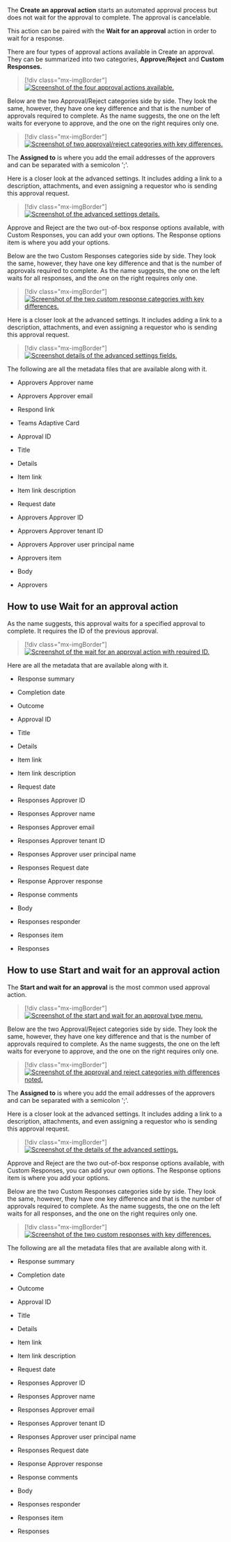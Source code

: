 The **Create an approval action** starts an automated approval process but does not wait for the approval to complete. The approval is cancelable.

This action can be paired with the **Wait for an approval** action in order to wait for a response.

There are four types of approval actions available in Create an approval. They can be summarized into two categories, **Approve/Reject** and **Custom Responses.**

> [!div class="mx-imgBorder"]
> [![Screenshot of the four approval actions available.](../media/four-create-approvals.png)](../media/four-create-approvals.png#lightbox)

Below are the two Approval/Reject categories side by side. They look the same, however, they have one key difference and that is the number of approvals required to complete. As the name suggests, the one on the left waits for everyone to approve, and the one on the right requires only one.

> [!div class="mx-imgBorder"]
> [![Screenshot of two approval/reject categories with key differences.](../media/approve-reject-types.jpg)](../media/approve-reject-types.jpg#lightbox)

The **Assigned to** is where you add the email addresses of the approvers and can be separated with a semicolon ';'.

Here is a closer look at the advanced settings. It includes adding a link to a description, attachments, and even assigning a requestor who is sending this approval request.

> [!div class="mx-imgBorder"]
> [![Screenshot of the advanced settings details.](../media/advanced-settings-create-approval.png)](../media/advanced-settings-create-approval.png#lightbox)

Approve and Reject are the two out-of-box response options available, with Custom Responses, you can add your own options. The Response options item is where you add your options.

Below are the two Custom Responses categories side by side. They look the same, however, they have one key difference and that is the number of approvals required to complete. As the name suggests, the one on the left waits for all responses, and the one on the right requires only one.

> [!div class="mx-imgBorder"]
> [![Screenshot of the two custom response categories with key differences.](../media/custom-approval-reject-types.png)](../media/custom-approval-reject-types.jpg#lightbox)

Here is a closer look at the advanced settings. It includes adding a link to a description, attachments, and even assigning a requestor who is sending this approval request.

> [!div class="mx-imgBorder"]
> [![Screenshot details of the advanced settings fields.](../media/advanced-settings-create-approval.png)](../media/advanced-settings-create-approval.png#lightbox)

The following are all the metadata files that are available along with it.

-   Approvers Approver name

-   Approvers Approver email

-   Respond link

-   Teams Adaptive Card

-   Approval ID

-   Title

-   Details

-   Item link

-   Item link description

-   Request date

-   Approvers Approver ID

-   Approvers Approver tenant ID

-   Approvers Approver user principal name

-   Approvers item

-   Body

-   Approvers

## How to use Wait for an approval action

As the name suggests, this approval waits for a specified approval to complete. It requires the ID of the previous approval.

> [!div class="mx-imgBorder"]
> [![Screenshot of the wait for an approval action with required ID.](../media/wait-approval.png)](../media/wait-approval.png#lightbox)

Here are all the metadata that are available along with it.

-   Response summary

-   Completion date

-   Outcome

-   Approval ID

-   Title

-   Details

-   Item link

-   Item link description

-   Request date

-   Responses Approver ID

-   Responses Approver name

-   Responses Approver email

-   Responses Approver tenant ID

-   Responses Approver user principal name

-   Responses Request date

-   Response Approver response

-   Response comments

-   Body

-   Responses responder

-   Responses item

-   Responses

## How to use Start and wait for an approval action

The **Start and wait for an approval** is the most common used approval action.

> [!div class="mx-imgBorder"]
> [![Screenshot of the start and wait for an approval type menu.](../media/start-wait-approval-type-menu.png)](../media/start-wait-approval-type-menu.png#lightbox)

Below are the two Approval/Reject categories side by side. They look the same, however, they have one key difference and that is the number of approvals required to complete. As the name suggests, the one on the left waits for everyone to approve, and the one on the right requires only one.

> [!div class="mx-imgBorder"]
> [![Screenshot of the approval and reject categories with differences noted.](../media/start-wait-approval-types.png)](../media/start-wait-approval-types.png#lightbox)

The **Assigned to** is where you add the email addresses of the approvers and can be separated with a semicolon ';'.

Here is a closer look at the advanced settings. It includes adding a link to a description, attachments, and even assigning a requestor who is sending this approval request.

> [!div class="mx-imgBorder"]
> [![Screenshot of the details of the advanced settings.](../media/advanced-settings-create-approval.png)](../media/advanced-settings-create-approval.png#lightbox)

Approve and Reject are the two out-of-box response options available, with Custom Responses, you can add your own options. The Response options item is where you add your options.

Below are the two Custom Responses categories side by side. They look the same, however, they have one key difference and that is the number of approvals required to complete. As the name suggests, the one on the left waits for all responses, and the one on the right requires only one.

> [!div class="mx-imgBorder"]
> [![Screenshot of the two custom responses with key differences.](../media/start-wait-approval-custom-responses.png)](../media/start-wait-approval-custom-responses.png#lightbox)

The following are all the metadata files that are available along with it.

-   Response summary

-   Completion date

-   Outcome

-   Approval ID

-   Title

-   Details

-   Item link

-   Item link description

-   Request date

-   Responses Approver ID

-   Responses Approver name

-   Responses Approver email

-   Responses Approver tenant ID

-   Responses Approver user principal name

-   Responses Request date

-   Response Approver response

-   Response comments

-   Body

-   Responses responder

-   Responses item

-   Responses

